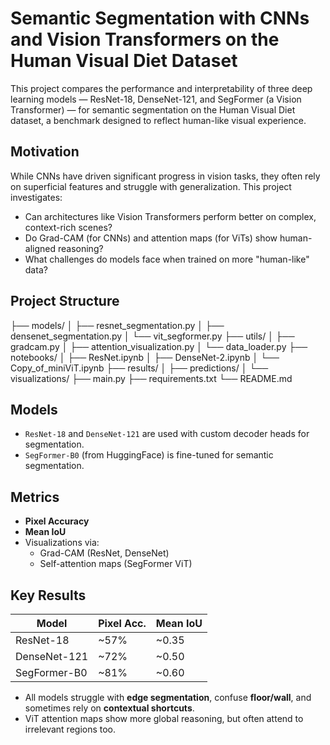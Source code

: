 # Semantic Segmentation with CNNs and Vision Transformers on the Human Visual Diet Dataset

This project compares the performance and interpretability of three deep learning models — ResNet-18, DenseNet-121, and SegFormer (a Vision Transformer) — for semantic segmentation on the Human Visual Diet dataset, a benchmark designed to reflect human-like visual experience.

##  Motivation

While CNNs have driven significant progress in vision tasks, they often rely on superficial features and struggle with generalization. This project investigates:

- Can architectures like Vision Transformers perform better on complex, context-rich scenes?
- Do Grad-CAM (for CNNs) and attention maps (for ViTs) show human-aligned reasoning?
- What challenges do models face when trained on more "human-like" data?

##  Project Structure
├── models/
│ ├── resnet_segmentation.py
│ ├── densenet_segmentation.py
│ └── vit_segformer.py
├── utils/
│ ├── gradcam.py
│ ├── attention_visualization.py
│ └── data_loader.py
├── notebooks/
│ ├── ResNet.ipynb
│ ├── DenseNet-2.ipynb
│ └── Copy_of_miniViT.ipynb
├── results/
│ ├── predictions/
│ └── visualizations/
├── main.py
├── requirements.txt
└── README.md


##  Models

- `ResNet-18` and `DenseNet-121` are used with custom decoder heads for segmentation.
- `SegFormer-B0` (from HuggingFace) is fine-tuned for semantic segmentation.

##  Metrics

- **Pixel Accuracy**
- **Mean IoU**  
- Visualizations via:
  - Grad-CAM (ResNet, DenseNet)
  - Self-attention maps (SegFormer ViT)

##  Key Results

| Model       | Pixel Acc. | Mean IoU |
|-------------|------------|----------|
| ResNet-18   | ~57%       | ~0.35    |
| DenseNet-121| ~72%       | ~0.50    |
| SegFormer-B0| ~81%       | ~0.60    |

- All models struggle with **edge segmentation**, confuse **floor/wall**, and sometimes rely on **contextual shortcuts**.
- ViT attention maps show more global reasoning, but often attend to irrelevant regions too.


